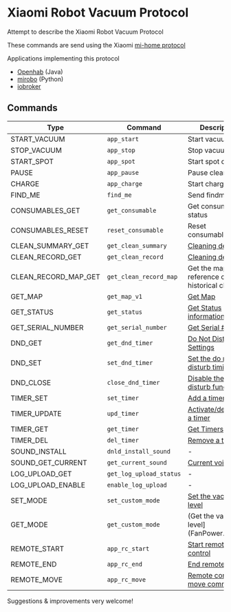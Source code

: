 # Xiaomi Robot Vacuum Protocol
Attempt to describe the Xiaomi Robot Vacuum Protocol

These commands are send using the Xiaomi [mi-home protocol](Protocol.md)

Applications implementing this protocol

* [Openhab](https://github.com/marcelrv/openhab2/tree/xiaomi-vacuum) (Java)
* [mirobo](https://github.com/rytilahti/python-mirobo)  (Python) 
* [iobroker](https://github.com/ioBroker/ioBroker.mihome-vacuum/blob/master/README.md]) 


## Commands

| Type | Command | Description |
| ------ | --------- | -----------| 
|    START_VACUUM | `app_start`| Start vacuuming | 
|    STOP_VACUUM | `app_stop`| Stop vacuuming | 
|    START_SPOT | `app_spot`| Start spot cleaning | 
|    PAUSE | `app_pause`| Pause cleaning | 
|    CHARGE | `app_charge`| Start charging | 
|    FIND_ME | `find_me`| Send findme | 
|    CONSUMABLES_GET | `get_consumable`| Get consumables status | 
|    CONSUMABLES_RESET | `reset_consumable`| Reset consumables | 
|    CLEAN_SUMMARY_GET | `get_clean_summary`| [Cleaning details](cleanSummary+detail.md) | 
|    CLEAN_RECORD_GET | `get_clean_record`| [Cleaning details](cleanSummary+detail.md) | 
|    CLEAN_RECORD_MAP_GET | `get_clean_record_map`| Get the map reference of a historical cleaning | 
|    GET_MAP | `get_map_v1`| [Get Map](getMap.md) | 
|    GET_STATUS | `get_status`| [Get Status information](StatusMessage.md) | 
|    GET_SERIAL_NUMBER | `get_serial_number`| [Get Serial #](getSerial.md) | 
|    DND_GET | `get_dnd_timer`| [Do Not Disturb Settings](dnd_timer.md) | 
|    DND_SET | `set_dnd_timer`| [Set the do not disturb timings](dnd_timer.md) | 
|    DND_CLOSE | `close_dnd_timer`| [Disable the do not disturb function](dnd_timer.md)  | 
|    TIMER_SET | `set_timer`| [Add a timer](Timer.md) | 
|    TIMER_UPDATE | `upd_timer`| [Activate/deactivate a timer](Timer.md) | 
|    TIMER_GET | `get_timer`| [Get Timers](Timer.md) | 
|    TIMER_DEL | `del_timer`| [Remove a timer](Timer.md) | 
|    SOUND_INSTALL | `dnld_install_sound`| - | 
|    SOUND_GET_CURRENT | `get_current_sound`| [Current voice](CurrentVoice.md) | 
|    LOG_UPLOAD_GET | `get_log_upload_status`| - | 
|    LOG_UPLOAD_ENABLE | `enable_log_upload`| - | 
|    SET_MODE | `set_custom_mode`| [Set the vacuum level](FanPower.md) | 
|    GET_MODE | `get_custom_mode`| (Get the vacuum level](FanPower.md) | 
|    REMOTE_START | `app_rc_start`| [Start remote control](remote_control.md)| 
|    REMOTE_END | `app_rc_end`| [End remote control](remote_control.md) | 
|    REMOTE_MOVE | `app_rc_move`| [Remote control move command](remote_control.md) | 



Suggestions & improvements very welcome!
